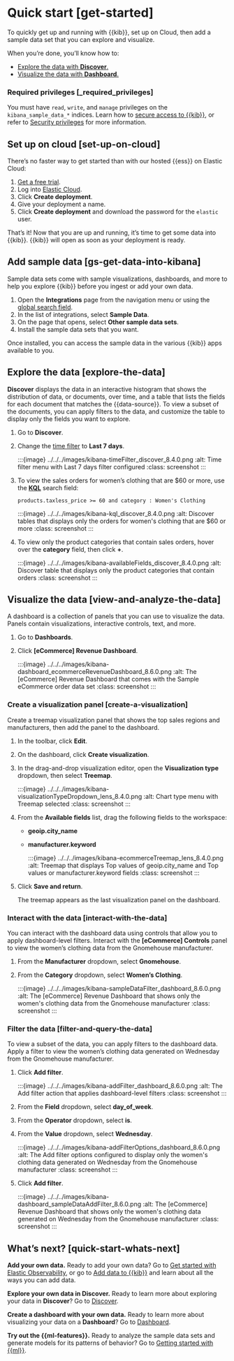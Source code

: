 # Quick start [get-started]

To quickly get up and running with {{kib}}, set up on Cloud, then add a sample data set that you can explore and visualize.

When you’re done, you’ll know how to:

* [Explore the data with **Discover**.](../../../explore-analyze/overview/kibana-quickstart.md#explore-the-data)
* [Visualize the data with **Dashboard**.](../../../explore-analyze/overview/kibana-quickstart.md#view-and-analyze-the-data)


### Required privileges [_required_privileges]

You must have `read`, `write`, and `manage` privileges on the `kibana_sample_data_*` indices. Learn how to [secure access to {{kib}}](../../../deploy-manage/users-roles/cluster-or-deployment-auth/quickstart.md), or refer to [Security privileges](../../../deploy-manage/users-roles/cluster-or-deployment-auth/elasticsearch-privileges.md) for more information.


## Set up on cloud [set-up-on-cloud]

There’s no faster way to get started than with our hosted {{ess}} on Elastic Cloud:

1. [Get a free trial](https://cloud.elastic.co/registration?page=docs&placement=docs-body).
2. Log into [Elastic Cloud](https://cloud.elastic.co?page=docs&placement=docs-body).
3. Click **Create deployment**.
4. Give your deployment a name.
5. Click **Create deployment** and download the password for the `elastic` user.

That’s it! Now that you are up and running, it’s time to get some data into {{kib}}. {{kib}} will open as soon as your deployment is ready.


## Add sample data [gs-get-data-into-kibana]

Sample data sets come with sample visualizations, dashboards, and more to help you explore {{kib}} before you ingest or add your own data.

1. Open the **Integrations** page from the navigation menu or using the [global search field](../../../get-started/the-stack.md#kibana-navigation-search).
2. In the list of integrations, select **Sample Data**.
3. On the page that opens, select **Other sample data sets**.
4. Install the sample data sets that you want.

Once installed, you can access the sample data in the various {{kib}} apps available to you.


## Explore the data [explore-the-data]

**Discover** displays the data in an interactive histogram that shows the distribution of data, or documents, over time, and a table that lists the fields for each document that matches the {{data-source}}. To view a subset of the documents, you can apply filters to the data, and customize the table to display only the fields you want to explore.

1. Go to **Discover**.
2. Change the [time filter](../../../explore-analyze/query-filter/filtering.md) to **Last 7 days**.

    :::{image} ../../../images/kibana-timeFilter_discover_8.4.0.png
    :alt: Time filter menu with Last 7 days filter configured
    :class: screenshot
    :::

3. To view the sales orders for women’s clothing that are $60 or more, use the [**KQL**](../../../explore-analyze/query-filter/languages/kql.md) search field:

    ```text
    products.taxless_price >= 60 and category : Women's Clothing
    ```

    :::{image} ../../../images/kibana-kql_discover_8.4.0.png
    :alt: Discover tables that displays only the orders for women's clothing that are $60 or more
    :class: screenshot
    :::

4. To view only the product categories that contain sales orders, hover over the **category** field, then click **+**.

    :::{image} ../../../images/kibana-availableFields_discover_8.4.0.png
    :alt: Discover table that displays only the product categories that contain orders
    :class: screenshot
    :::



## Visualize the data [view-and-analyze-the-data]

A dashboard is a collection of panels that you can use to visualize the data. Panels contain visualizations, interactive controls, text, and more.

1. Go to **Dashboards**.
2. Click **[eCommerce] Revenue Dashboard**.

    :::{image} ../../../images/kibana-dashboard_ecommerceRevenueDashboard_8.6.0.png
    :alt: The [eCommerce] Revenue Dashboard that comes with the Sample eCommerce order data set
    :class: screenshot
    :::



### Create a visualization panel [create-a-visualization]

Create a treemap visualization panel that shows the top sales regions and manufacturers, then add the panel to the dashboard.

1. In the toolbar, click **Edit**.
2. On the dashboard, click **Create visualization**.
3. In the drag-and-drop visualization editor, open the **Visualization type** dropdown, then select **Treemap**.

    :::{image} ../../../images/kibana-visualizationTypeDropdown_lens_8.4.0.png
    :alt: Chart type menu with Treemap selected
    :class: screenshot
    :::

4. From the **Available fields** list, drag the following fields to the workspace:

    * **geoip.city_name**
    * **manufacturer.keyword**

        :::{image} ../../../images/kibana-ecommerceTreemap_lens_8.4.0.png
        :alt: Treemap that displays Top values of geoip.city_name and Top values or manufacturer.keyword fields
        :class: screenshot
        :::

5. Click **Save and return**.

    The treemap appears as the last visualization panel on the dashboard.



### Interact with the data [interact-with-the-data]

You can interact with the dashboard data using controls that allow you to apply dashboard-level filters. Interact with the **[eCommerce] Controls** panel to view the women’s clothing data from the Gnomehouse manufacturer.

1. From the **Manufacturer** dropdown, select **Gnomehouse**.
2. From the **Category** dropdown, select **Women’s Clothing**.

    :::{image} ../../../images/kibana-sampleDataFilter_dashboard_8.6.0.png
    :alt: The [eCommerce] Revenue Dashboard that shows only the women's clothing data from the Gnomehouse manufacturer
    :class: screenshot
    :::



### Filter the data [filter-and-query-the-data]

To view a subset of the data, you can apply filters to the dashboard data. Apply a filter to view the women’s clothing data generated on Wednesday from the Gnomehouse manufacturer.

1. Click **Add filter**.

    :::{image} ../../../images/kibana-addFilter_dashboard_8.6.0.png
    :alt: The Add filter action that applies dashboard-level filters
    :class: screenshot
    :::

2. From the **Field** dropdown, select **day_of_week**.
3. From the **Operator** dropdown, select **is**.
4. From the **Value** dropdown, select **Wednesday**.

    :::{image} ../../../images/kibana-addFilterOptions_dashboard_8.6.0.png
    :alt: The Add filter options configured to display only the women's clothing data generated on Wednesday from the Gnomehouse manufacturer
    :class: screenshot
    :::

5. Click **Add filter**.

    :::{image} ../../../images/kibana-dashboard_sampleDataAddFilter_8.6.0.png
    :alt: The [eCommerce] Revenue Dashboard that shows only the women's clothing data generated on Wednesday from the Gnomehouse manufacturer
    :class: screenshot
    :::



## What’s next? [quick-start-whats-next]

**Add your own data.** Ready to add your own data? Go to [Get started with Elastic Observability](../../../solutions/observability/get-started.md), or go to [Add data to {{kib}}](../../../manage-data/ingest.md) and learn about all the ways you can add data.

**Explore your own data in Discover.** Ready to learn more about exploring your data in **Discover**? Go to [Discover](../../../explore-analyze/discover.md).

**Create a dashboard with your own data.** Ready to learn more about visualizing your data on a **Dashboard**? Go to [Dashboard](../../../explore-analyze/dashboards.md).

**Try out the {{ml-features}}.** Ready to analyze the sample data sets and generate models for its patterns of behavior? Go to [Getting started with {{ml}}](../../../explore-analyze/machine-learning/anomaly-detection/ml-getting-started.md).
